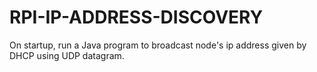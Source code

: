 # RPI-IP-ADDRESS-DISCOVERY
On startup, run a Java program to broadcast node's ip address given by DHCP using UDP datagram.
